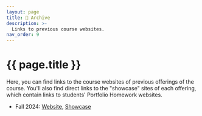 ```yaml
---
layout: page
title: 💾 Archive
description: >-
  Links to previous course websites.
nav_order: 9
---
```


# {{ page.title }}

Here, you can find links to the course websites of previous offerings of the course. You'll also find direct links to the "showcase" sites of each offering, which contain links to students' Portfolio Homework websites.

- Fall 2024: [Website](https://practicaldsc.org/fa24), [Showcase](https://practicaldsc.org/showcase)

<!-- 
| Semester | Course Website | Portfolio Showcase |
| --- | --- | --- |
| Fall 2024 | [practicaldsc.org/fa24]() | [practicaldsc.org] | -->